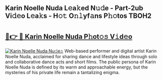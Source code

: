 ## Karin Noelle Nuda L𝚎a𝚔ed N𝚞𝚍e - Part-2ub Vi𝚍𝚎o L𝚎a𝚔s - H𝚘𝚝 O𝚗𝚕yf𝚊ns P𝚑𝚘tos TBOH2

# <h2><a href="http://kfcctrg.oniu.top/?m=Karin+Noelle+Nuda">🔗👉 🔴 Karin Noelle Nuda P𝚑ot𝚘𝚜 V𝚒d𝚎o</a></h2>

[![Karin Noelle Nuda Nu𝚍e𝚜](https://i.imgur.com/0qMVB7G.gif)](http://kfcctrg.oniu.top/?m=Karin+Noelle+Nuda)
Web-based performer and digital artist Karin Noelle Nuda, acclaimed for sharing dance and lifestyle ideas through solo and collaborative dance acts and short films. The public persona of Karin Noelle Nuda is defined by its warm and approachable energy, but the mysteries of his private life remain a tantalizing enigma.  
